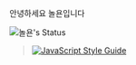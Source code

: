 안녕하세요 놀욘입니다

![놀욘's Status](https://github-readme-stats.vercel.app/api?username=noryonkr&show_icons=true)

> [![JavaScript Style Guide](https://cdn.rawgit.com/standard/standard/master/badge.svg)](https://github.com/standard/standard)  
